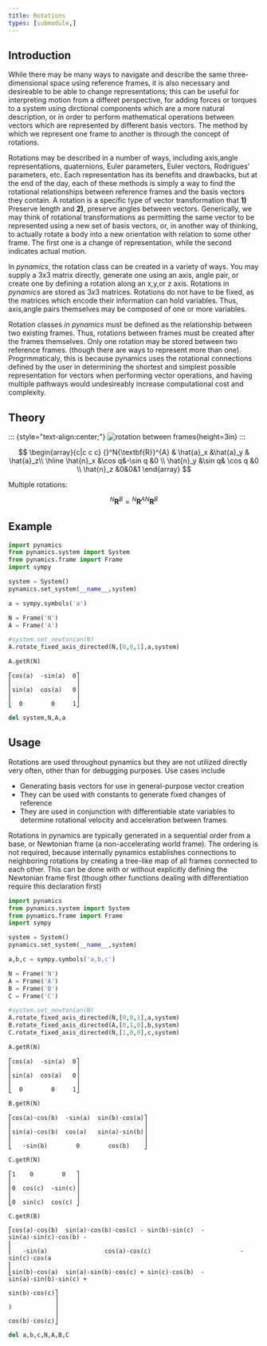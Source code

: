 ```yaml
---
title: Rotations
types: [submodule,] 
---
```


## Introduction

While there may be many ways to navigate and describe the same three-dimensional space using reference frames, it is also necessary and desireable to be able to change representations; this can be useful for interpreting motion from a differet perspective, for adding forces or torques to a system using dirctional components which are a more natural description, or in order to perform mathematical operations between vectors which are represented by different basis vectors.  The method by which we represent one frame to another is through the concept of rotations.  

Rotations may be described in a number of ways, including axis,angle representations, quaternions, Euler parameters, Euler vectors, Rodrigues' parameters, etc.  Each representation has its benefits and drawbacks, but at the end of the day, each of these methods is simply a way to find the rotational relationships between reference frames and the basis vectors they contain.  A rotation is a specific type of vector transformation that **1)** Preserve length and **2)**, preserve angles between vectors.  Generically, we may think of rotational transformations as permitting the same vector to be represented using a new set of basis vectors, or, in another way of thinking, to actually rotate a body into a new orientation with relation to some other frame.  The first one is a change of representation, while the second indicates actual motion.

In *pynamics*, the rotation class can be created in a variety of ways.  You may supply a 3x3 matrix directly, generate one using an axis, angle pair, or create one by defining a rotation along an x,y,or z axis.  Rotations in *pynamics* are stored as $3x3$ matrices.  Rotations do not have to be fixed, as the matrices which encode their information can hold variables.  Thus, axis,angle pairs themselves may be composed of one or more variables.

Rotation classes *in pynamics* must be defined as the relationship between two existing frames.  Thus, rotations between frames must be created after the frames themselves.  Only one rotation may be stored between two reference frames.  (though there are ways to represent more than one).  Progrmmaticaly, this is because pynamics uses the rotational connections defined by the user in determining the shortest and simplest possible representation for vectors when performing vector operations, and having multiple pathways would undesireably increase computational cost and complexity.


## Theory

::: {style="text-align:center;"}
![rotation between frames](../../../figures/dynamics/rotation_matrix.png){height=3in}
:::

$$
\begin{array}{c|c c c}
  {}^N{\textbf{R}}^{A} & \hat{a}_x &\hat{a}_y & \hat{a}_z\\
  \hline
  \hat{n}_x &\cos q&-\sin q &0 \\
  \hat{n}_y &\sin q& \cos q &0 \\
  \hat{n}_z &0&0&1
 \end{array}
$$

Multiple rotations:

$$
{}^N{\textbf{R}}^{B} = {}^{N}{\textbf{R}}^{A} {}^N{\textbf{R}}^{B}
$$

## Example


```python
import pynamics
from pynamics.system import System
from pynamics.frame import Frame
import sympy

system = System()
pynamics.set_system(__name__,system)

a = sympy.symbols('a')

N = Frame('N')
A = Frame('A')

#system.set_newtonian(N)
A.rotate_fixed_axis_directed(N,[0,0,1],a,system)

A.getR(N)
```




    ⎡cos(a)  -sin(a)  0⎤
    ⎢                  ⎥
    ⎢sin(a)  cos(a)   0⎥
    ⎢                  ⎥
    ⎣  0        0     1⎦




```python
del system,N,A,a
```

## Usage

Rotations are used throughout pynamics but they are not utilized directly very often, other than for debugging purposes.  Use cases include

* Generating basis vectors for use in general-purpose vector creation
* They can be used with constants to generate fixed changes of reference
* They are used in conjunction with differentiable state variables to determine rotational velocity and acceleration between frames

Rotations in pynamics are typically generated in a sequential order from a base, or Newtonian frame (a non-accelerating world frame).  The ordering is not required, because internally pynamics establishes connections to neighboring rotations by creating a tree-like map of all frames connected to each other.  This can be done with or without explicitly defining the Newtonian frame first (though other functions dealing with differentiation require this declaration first)


```python
import pynamics
from pynamics.system import System
from pynamics.frame import Frame
import sympy

system = System()
pynamics.set_system(__name__,system)

a,b,c = sympy.symbols('a,b,c')

N = Frame('N')
A = Frame('A')
B = Frame('B')
C = Frame('C')

#system.set_newtonian(N)
A.rotate_fixed_axis_directed(N,[0,0,1],a,system)
B.rotate_fixed_axis_directed(A,[0,1,0],b,system)
C.rotate_fixed_axis_directed(N,[1,0,0],c,system)
```


```python
A.getR(N)
```




    ⎡cos(a)  -sin(a)  0⎤
    ⎢                  ⎥
    ⎢sin(a)  cos(a)   0⎥
    ⎢                  ⎥
    ⎣  0        0     1⎦




```python
B.getR(N)
```




    ⎡cos(a)⋅cos(b)  -sin(a)  sin(b)⋅cos(a)⎤
    ⎢                                     ⎥
    ⎢sin(a)⋅cos(b)  cos(a)   sin(a)⋅sin(b)⎥
    ⎢                                     ⎥
    ⎣   -sin(b)        0        cos(b)    ⎦




```python
C.getR(N)
```




    ⎡1    0        0   ⎤
    ⎢                  ⎥
    ⎢0  cos(c)  -sin(c)⎥
    ⎢                  ⎥
    ⎣0  sin(c)  cos(c) ⎦




```python
C.getR(B)
```




    ⎡cos(a)⋅cos(b)  sin(a)⋅cos(b)⋅cos(c) - sin(b)⋅sin(c)  -sin(a)⋅sin(c)⋅cos(b) - 
    ⎢                                                                             
    ⎢   -sin(a)                cos(a)⋅cos(c)                         -sin(c)⋅cos(a
    ⎢                                                                             
    ⎣sin(b)⋅cos(a)  sin(a)⋅sin(b)⋅cos(c) + sin(c)⋅cos(b)  -sin(a)⋅sin(b)⋅sin(c) + 
    
    sin(b)⋅cos(c)⎤
                 ⎥
    )            ⎥
                 ⎥
    cos(b)⋅cos(c)⎦




```python
del a,b,c,N,A,B,C
```
